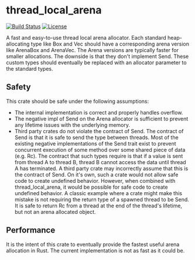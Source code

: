 # thread_local_arena
[![Build Status](https://travis-ci.org/nathdobson/thread_local_arena.svg?branch=master)](https://travis-ci.org/nathdobson/thread_local_arena)
[![License](https://img.shields.io/badge/License-Apache%202.0-blue.svg)](https://opensource.org/licenses/Apache-2.0)

A fast and easy-to-use thread local arena allocator. Each standard
heap-allocating type like Box and Vec should have a corresponding arena version
like ArenaBox and ArenaVec. The Arena versions are typically faster for smaller
allocations. The downside is that they don't implement Send. These custom types
should eventually be replaced with an allocator parameter to the standard types.

## Safety
This crate should be safe under the following assumptions:
 * The internal implementation is correct and properly handles  overflow.
 * The negative impl of Send on the Arena allocator is sufficient to prevent any lifetime issues with the underlying memory.
 * Third party crates do not violate the contract of Send. The contract of Send is that it is safe to send the type between threads. Most of the existing negative implementations of the Send trait exist to prevent concurrent execution of some method over some shared piece of data (e.g. Rc<T>). The contract that such types require is that if a value is sent from thread A to thread B, thread B cannot access the data until thread A has terminated. A third party crate may incorrectly assume that this is the contract of Send. On it's own, such a crate would not allow safe code to create undefined behavior. However, when combined with thread_local_arena, it would be possible for safe code to create undefined behavior. A classic example where a crate might make this mistake is not requiring the return type of a spawned thread to be Send. It is safe to return Rc from a thread at the end of the thread's lifetime, but not an arena allocated object.

## Performance
It is the intent of this crate to eventually provide the fastest useful arena allocation in Rust. The current implementation is not as fast as it could be.
